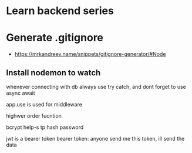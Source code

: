 # Learn backend series

# Generate .gitignore

- https://mrkandreev.name/snippets/gitignore-generator/#Node

## Install nodemon to watch

whenever connecting with db always use try catch, and dont forget to use async await

app.use is used for middleware

highwer order fucntion

bcrypt help-s tp hash password

jwt is a bearer token
bearer token: anyone send me this token, ill send the data
